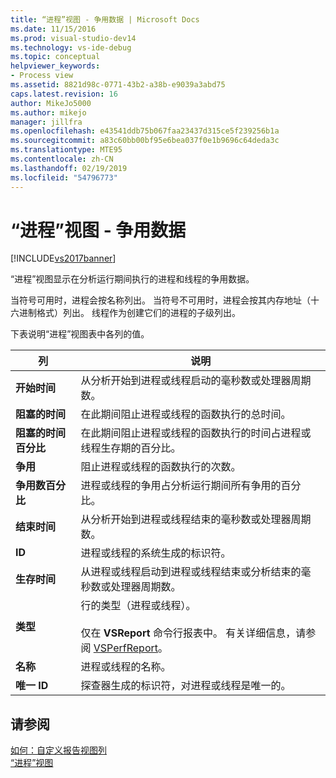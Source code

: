 ```yaml
---
title: “进程”视图 - 争用数据 | Microsoft Docs
ms.date: 11/15/2016
ms.prod: visual-studio-dev14
ms.technology: vs-ide-debug
ms.topic: conceptual
helpviewer_keywords:
- Process view
ms.assetid: 8821d98c-0771-43b2-a38b-e9039a3abd75
caps.latest.revision: 16
author: MikeJo5000
ms.author: mikejo
manager: jillfra
ms.openlocfilehash: e43541ddb75b067faa23437d315ce5f239256b1a
ms.sourcegitcommit: a83c60bb00bf95e6bea037f0e1b9696c64deda3c
ms.translationtype: MTE95
ms.contentlocale: zh-CN
ms.lasthandoff: 02/19/2019
ms.locfileid: "54796773"
---
```

# <a name="process-view---contention-data"></a>“进程”视图 - 争用数据
[!INCLUDE[vs2017banner](../includes/vs2017banner.md)]

“进程”视图显示在分析运行期间执行的进程和线程的争用数据。  
  
 当符号可用时，进程会按名称列出。 当符号不可用时，进程会按其内存地址（十六进制格式）列出。 线程作为创建它们的进程的子级列出。  
  
 下表说明“进程”视图表中各列的值。  
  
|列|说明​​|  
|------------|-----------------|  
|**开始时间**|从分析开始到进程或线程启动的毫秒数或处理器周期数。|  
|**阻塞的时间**|在此期间阻止进程或线程的函数执行的总时间。|  
|**阻塞的时间百分比**|在此期间阻止进程或线程的函数执行的时间占进程或线程生存期的百分比。|  
|**争用**|阻止进程或线程的函数执行的次数。|  
|**争用数百分比**|进程或线程的争用占分析运行期间所有争用的百分比。|  
|**结束时间**|从分析开始到进程或线程结束的毫秒数或处理器周期数。|  
|**ID**|进程或线程的系统生成的标识符。|  
|**生存时间**|从进程或线程启动到进程或线程结束或分析结束的毫秒数或处理器周期数。|  
|**类型**|行的类型（进程或线程）。<br /><br /> 仅在 **VSReport** 命令行报表中。 有关详细信息，请参阅 [VSPerfReport](../profiling/vsperfreport.md)。|  
|**名称**|进程或线程的名称。|  
|**唯一 ID**|探查器生成的标识符，对进程或线程是唯一的。|  
  
## <a name="see-also"></a>请参阅  
 [如何：自定义报告视图列](../profiling/how-to-customize-report-view-columns.md)   
 [“进程”视图](../profiling/process-view.md)
